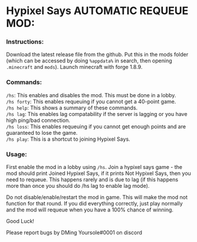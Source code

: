 # Hypixel Says AUTOMATIC REQUEUE MOD:

### Instructions:
Download the latest release file from the github.
Put this in the mods folder (which can be accessed by doing `%appdata%` in search, then opening `.minecraft` and `mods`).
Launch minecraft with forge 1.8.9.

### Commands:
`/hs`: This enables and disables the mod. This must be done in a lobby.  
`/hs forty`: This enables requeuing if you cannot get a 40-point game.  
`/hs help`: This shows a summary of these commands.  
`/hs lag`: This enables lag compatability if the server is lagging or you have high ping/bad connection.  
`/hs loss`: This enables requeuing if you cannot get enough points and are guaranteed to lose the game.  
`/hs play`: This is a shortcut to joining Hypixel Says.

### Usage:
First enable the mod in a lobby using `/hs`.
Join a hypixel says game - the mod should print Joined Hypixel Says, if it prints Not Hypixel Says, then you need to requeue.
This happens rarely and is due to lag (if this happens more than once you should do /hs lag to enable lag mode).

Do not disable/enable/restart the mod in game.
This will make the mod not function for that round.
If you did everything correctly, just play normally and the mod will requeue when you have a 100% chance of winning.

Good Luck!

Please report bugs by DMing Yoursole#0001 on discord 
